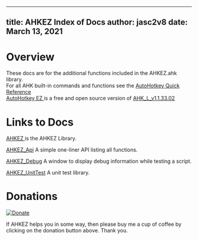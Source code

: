 
<!-- reminder: replace = "" with = \"\" -->

---
title: AHKEZ Index of Docs
author: jasc2v8
date: March 13, 2021
---

# Overview

These docs are for the additional functions included in the AHKEZ.ahk library.  
For all AHK built-in commands and functions see the [AutoHotkey Quick Reference](https://www.autohotkey.com/docs/AutoHotkey.htm)  
[AutoHotkey EZ ](https://github.com/jasc2v8/AHKEZ) is a free and open source version of [AHK_L_v1.1.33.02](https://github.com/AutoHotkey/AutoHotkey) 

# Links to Docs

[AHKEZ ](https://jasc2v8.github.io/AHKEZ/Doc/ahkez/) is the AHKEZ Library.

[AHKEZ_Api](https://jasc2v8.github.io/AHKEZ/Doc/api/) A simple one-liner API listing all functions.

[AHKEZ_Debug](https://jasc2v8.github.io/AHKEZ/Doc/debug/) A window to display debug information while testing a script.

[AHKEZ_UnitTest](https://jasc2v8.github.io/AHKEZ/Doc/UnitTest) A unit test library.

# Donations

[![Donate](https://img.shields.io/badge/Buy_me_a_cup_of_Coffee-PayPal-red.svg)](https://www.paypal.me/JimDreherHome)

If AHKEZ helps you in some way, then please buy me a cup of coffee by clicking on the donation button above. Thank you.